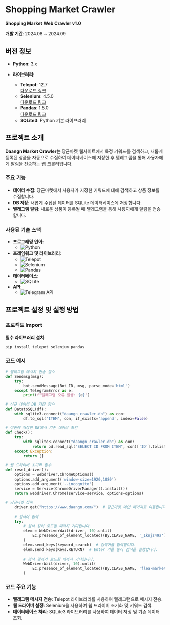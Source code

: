 # Shopping Market Crawler

**Shopping Market Web Crawler v1.0**

**개발 기간**: 2024.08 ~ 2024.09

## 버전 정보

- **Python**: 3.x

- **라이브러리**:
  - **Telepot**: 12.7  
    [다운로드 링크](https://pypi.org/project/telepot/)
  - **Selenium**: 4.5.0  
    [다운로드 링크](https://pypi.org/project/selenium/)
  - **Pandas**: 1.5.0  
    [다운로드 링크](https://pypi.org/project/pandas/)
  - **SQLite3**: Python 기본 라이브러리

## 프로젝트 소개

**Daangn Market Crawler**는 당근마켓 웹사이트에서 특정 키워드를 검색하고, 새롭게 등록된 상품을 자동으로 수집하여 데이터베이스에 저장한 후 텔레그램을 통해 사용자에게 알림을 전송하는 웹 크롤러입니다.

### 주요 기능

- **데이터 수집**: 당근마켓에서 사용자가 지정한 키워드에 대해 검색하고 상품 정보를 수집합니다.
- **DB 저장**: 새롭게 수집된 데이터를 SQLite 데이터베이스에 저장합니다.
- **텔레그램 알림**: 새로운 상품이 등록될 때 텔레그램을 통해 사용자에게 알림을 전송합니다.

### 사용된 기술 스택

- **프로그래밍 언어**:
  - ![Python](https://img.shields.io/badge/Python-3.x-blue?style=flat-square&logo=python)
- **프레임워크 및 라이브러리**:
  - ![Telepot](https://img.shields.io/badge/Telepot-12.7-blue?style=flat-square)
  - ![Selenium](https://img.shields.io/badge/Selenium-4.5.0-green?style=flat-square)
  - ![Pandas](https://img.shields.io/badge/Pandas-1.5.0-orange?style=flat-square)
- **데이터베이스**:
  - ![SQLite](https://img.shields.io/badge/SQLite-3-lightgrey?style=flat-square)
- **API**:
  - ![Telegram API](https://img.shields.io/badge/Telegram%20API-active-green?style=flat-square)

## 프로젝트 설정 및 실행 방법

### 프로젝트 Import

**필수 라이브러리 설치**:
   ```bash
   pip install telepot selenium pandas
   ```

### 코드 예시

```python
# 텔레그램 메시지 전송 함수
def Sendmsg(msg):
    try:
        bot.sendMessage(Bot_ID, msg, parse_mode='html')
    except TelegramError as e:
        print(f"텔레그램 오류 발생: {e}")

# 신규 데이터 DB 저장 함수
def DatatoSQL(df):
    with sqlite3.connect("daangn_crawler.db") as con:
        df.to_sql('ITEM', con, if_exists='append', index=False)

# 이전에 저장한 DB에서 기존 데이터 확인
def Check():
    try:
        with sqlite3.connect("daangn_crawler.db") as con:
            return pd.read_sql("SELECT ID FROM ITEM", con)['ID'].tolist()
    except Exception:
        return []

# 웹 드라이버 초기화 함수
def reset_driver():
    options = webdriver.ChromeOptions()
    options.add_argument('window-size=1920,1080')
    options.add_argument('--incognito')
    service = Service(ChromeDriverManager().install())
    return webdriver.Chrome(service=service, options=options)

# 당근마켓 접속
    driver.get("https://www.daangn.com/")  # 당근마켓 메인 페이지로 이동합니다.
    
    # 검색어 입력
    try:
        # 검색 창이 로드될 때까지 기다립니다.
        elem = WebDriverWait(driver, 10).until(
            EC.presence_of_element_located((By.CLASS_NAME, '_1knjz49a'))  # 검색 창의 클래스 이름을 이용해 요소를 찾습니다.
        )
        elem.send_keys(keyword_search)  # 검색어를 입력합니다.
        elem.send_keys(Keys.RETURN)  # Enter 키를 눌러 검색을 실행합니다.
        
        # 검색 결과가 로드될 때까지 기다립니다.
        WebDriverWait(driver, 10).until(
            EC.presence_of_element_located((By.CLASS_NAME, 'flea-market-article-link'))  # 검색 결과 링크가 나타날 때까지 대기합니다.
        )
```
### 코드 주요 기능
- **텔레그램 메시지 전송**: Telepot 라이브러리를 사용하여 텔레그램으로 메시지 전송.
- **웹 드라이버 설정**: Selenium을 사용하여 웹 드라이버 초기화 및 키워드 검색.
- **데이터베이스 처리**: SQLite3 라이브러리를 사용하여 데이터 저장 및 기존 데이터 조회.



